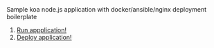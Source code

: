 ##

Sample koa node.js application with docker/ansible/nginx deployment boilerplate

1. [Run appplication!](app/readme.md)
1. [Deploy application!](deploy/readme.md)
